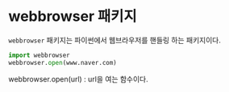 # webbrowser 패키지

`webbrowser` 패키지는 파이썬에서 웹브라우저를 핸들링 하는 패키지이다.



```python
import webbrowser
webbrowser.open(www.naver.com)
```

webbrowser.open(url) : url을 여는 함수이다.